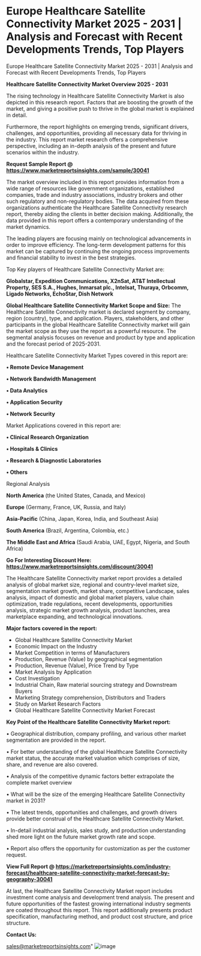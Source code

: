 # Europe Healthcare Satellite Connectivity Market 2025 - 2031 | Analysis and Forecast with Recent Developments Trends, Top Players
Europe Healthcare Satellite Connectivity Market 2025 - 2031 | Analysis and Forecast with Recent Developments Trends, Top Players

<Strong> Healthcare Satellite Connectivity Market Overview 2025 - 2031</strong>

The rising technology in Healthcare Satellite Connectivity Market is also depicted in this research report. Factors that are boosting the growth of the market, and giving a positive push to thrive in the global market is explained in detail.

Furthermore, the report highlights on emerging trends, significant drivers, challenges, and opportunities, providing all necessary data for thriving in the industry. This report market research offers a comprehensive perspective, including an in-depth analysis of the present and future scenarios within the industry.

<strong>Request Sample Report @ <a href=https://www.marketreportsinsights.com/sample/30041>https://www.marketreportsinsights.com/sample/30041</a></strong>

The market overview included in this report provides information from a wide range of resources like government organizations, established companies, trade and industry associations, industry brokers and other such regulatory and non-regulatory bodies. The data acquired from these organizations authenticate the Healthcare Satellite Connectivity research report, thereby aiding the clients in better decision making. Additionally, the data provided in this report offers a contemporary understanding of the market dynamics.

The leading players are focusing mainly on technological advancements in order to improve efficiency. The long-term development patterns for this market can be captured by continuing the ongoing process improvements and financial stability to invest in the best strategies.

Top Key players of Healthcare Satellite Connectivity Market are:

<strong>Globalstar, Expedition Communications, X2nSat, AT&T Intellectual Property, SES S.A., Hughes, Inmarsat plc., Intelsat, Thuraya, Orbcomm, Ligado Networks, EchoStar, Dish Network</strong>

<strong><b>Global Healthcare Satellite Connectivity Market Scope and Size:</b></strong>
The Healthcare Satellite Connectivity market is declared segment by company, region (country), type, and application. Players, stakeholders, and other participants in the global Healthcare Satellite Connectivity market will gain the market scope as they use the report as a powerful resource. The segmental analysis focuses on revenue and product by type and application and the forecast period of 2025-2031.

Healthcare Satellite Connectivity Market Types covered in this report are:

<strong>• Remote Device Management

• Network Bandwidth Management

• Data Analytics

• Application Security

• Network Security</strong>

Market Applications covered in this report are:

<strong>• Clinical Research Organization

• Hospitals & Clinics

• Research & Diagnostic Laboratories

• Others</strong> 

Regional Analysis

<strong>North America</strong> (the United States, Canada, and Mexico)

<strong>Europe</strong> (Germany, France, UK, Russia, and Italy)

<strong>Asia-Pacific</strong> (China, Japan, Korea, India, and Southeast Asia)

<strong>South America</strong> (Brazil, Argentina, Colombia, etc.)

<strong>The Middle East and Africa</strong> (Saudi Arabia, UAE, Egypt, Nigeria, and South Africa)

<strong>Go For Interesting Discount Here: <a href=https://www.marketreportsinsights.com/discount/30041>https://www.marketreportsinsights.com/discount/30041</a></strong>

The Healthcare Satellite Connectivity market report provides a detailed analysis of global market size, regional and country-level market size, segmentation market growth, market share, competitive Landscape, sales analysis, impact of domestic and global market players, value chain optimization, trade regulations, recent developments, opportunities analysis, strategic market growth analysis, product launches, area marketplace expanding, and technological innovations.

<strong><b>Major factors covered in the report:</b></strong>
<ul>
  <li>Global Healthcare Satellite Connectivity Market </li>
  <li>Economic Impact on the Industry</li>
  <li>Market Competition in terms of Manufacturers</li>
  <li>Production, Revenue (Value) by geographical segmentation</li>
  <li>Production, Revenue (Value), Price Trend by Type</li>
  <li>Market Analysis by Application</li>
  <li>Cost Investigation</li>
  <li>Industrial Chain, Raw material sourcing strategy and Downstream Buyers</li>
  <li>Marketing Strategy comprehension, Distributors and Traders</li>
  <li>Study on Market Research Factors</li>
  <li>Global Healthcare Satellite Connectivity Market Forecast</li>
</ul>

<strong><b>Key Point of the Healthcare Satellite Connectivity Market report:</b></strong>

• Geographical distribution, company profiling, and various other market segmentation are provided in the report.

• For better understanding of the global Healthcare Satellite Connectivity market status, the accurate market valuation which comprises of size, share, and revenue are also covered.

• Analysis of the competitive dynamic factors better extrapolate the complete market overview

• What will be the size of the emerging Healthcare Satellite Connectivity market in 2031?

• The latest trends, opportunities and challenges, and growth drivers provide better construal of the Healthcare Satellite Connectivity Market.

• In-detail industrial analysis, sales study, and production understanding shed more light on the future market growth rate and scope.

• Report also offers the opportunity for customization as per the customer request.

<strong><b>View Full Report @ <a href=https://marketreportsinsights.com/industry-forecast/healthcare-satellite-connectivity-market-forecast-by-geography-30041>https://marketreportsinsights.com/industry-forecast/healthcare-satellite-connectivity-market-forecast-by-geography-30041</a></b></strong>


At last, the Healthcare Satellite Connectivity Market report includes investment come analysis and development trend analysis. The present and future opportunities of the fastest growing international industry segments are coated throughout this report. This report additionally presents product specification, manufacturing method, and product cost structure, and price structure.

<strong>Contact Us:</strong>

sales@marketreportsinsights.com"
![image](https://github.com/user-attachments/assets/4736d4b0-66d6-4309-98cc-6487c0bb6a95)
